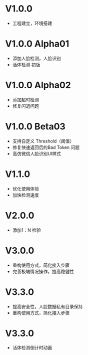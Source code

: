 # V1.0.0

  - 工程建立，环境搭建
  

# V1.0.0 Alpha01

  - 添加人脸检测，人脸识别
  - 活体检测 初版


# V1.0.0 Alpha02

  - 添加超时检测
  - 修复闪退问题

# V1.0.0 Beta03

 - 支持自定义 Threshold（阈值）
 - 修复快速返回后的Bad Token 问题
 - 高仿微信人脸识别UI样式


# V1.1.0 

 - 优化使用体验
 - 加快检测速度




# V2.0.0

- 添加1：N 检验


# V3.0.0

- 重构使用方式，简化接入步骤
- 完善极端情况操作，提高稳健性

# V3.3.0
- 提高安全性，人脸数据私有目录保持
- 重构使用方式，简化接入步骤


# V3.3.0
- 活体检测倒计时动画